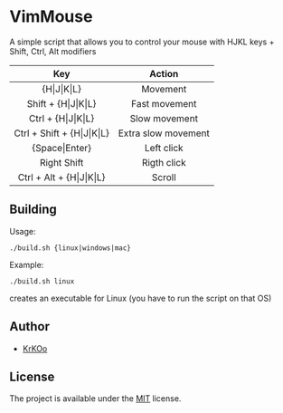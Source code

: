 # VimMouse
A simple script that allows you to control your mouse with HJKL keys + Shift, Ctrl, Alt modifiers

|             Key             |        Action       |
|:---------------------------:|:-------------------:|
|         {H\|J\|K\|L}        |       Movement      |
|     Shift + {H\|J\|K\|L}    |    Fast movement    |
|     Ctrl + {H\|J\|K\|L}     |    Slow movement    |
| Ctrl + Shift + {H\|J\|K\|L} | Extra slow movement |
|        {Space\|Enter}       |      Left click     |
|          Right Shift        |     Rigth click     |
|  Ctrl + Alt + {H\|J\|K\|L}  |        Scroll       |

## Building
Usage:

`./build.sh {linux|windows|mac}`

Example:

`./build.sh linux`

creates an executable for Linux (you have to run the script on that OS)

## Author
* [KrKOo](https://github.com/KrKOo)

## License
The project is available under the [MIT](https://opensource.org/licenses/MIT) license.